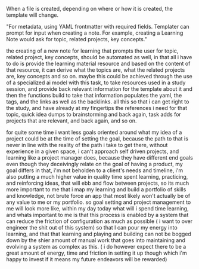 When a file is created, depending on where or how it is created, the template will change.


"For metadata, using YAML frontmatter with required fields. Templater can prompt for input when creating a note. For example, creating a Learning Note would ask for topic, related projects, key concepts."

the creating of a new note for learning that prompts the user for topic, related project, key concepts, should be automated as well, in that all i have to do is provide the learning material resource and based on the content of that resource, it can derive what the topics are, what the related projects are, key concepts and so on. maybe this could be achieved through the use of a specialized ai model with this task, to take resources used in a study session, and provide back relevant information for the template about it and then the functions build to take that information populates the yaml, the tags, and the links as well as the backlinks. all this so that i can get right to the study, and have already at my fingertips the references i need for that topic, quick idea dumps to brainstorming and back again, task adds for projects that are relevant, and back again, and so on. 

for quite some time i want less goals oriented around what my idea of a project could be at the time of setting the goal, because the path to that is never in line with the reality of the path i take to get there, without experience in a given space, i can't approach self driven projects, and learning like a project manager does, because they have different end goals even though they deceivingly relate on the goal of having a product, my goal differs in that, i'm not beholden to a client's needs and timeline, i'm also putting a much higher value in quality time spent learning, practicing, and reinforcing ideas, that will ebb and flow between projects, so its much more important to me that i map my learning and build a portfolio of skills and knowledge, not brute force an app that most likely won't actually be of any value to me or my portfolio. so goal setting and project management to me will look more like, within my day today what will i spend time learning, and whats important to me is that this process is enabled by a system that can reduce the friction of configuration as much as possible ( i want to over engineer the shit out of this system) so that I can pour my energy into learning, and that that learning and playing and building can not be bogged down by the shier amount of manual work that goes into maintaining and evolving a system as complex as this. ( i do however expect there to be a great amount of energy, time and friction in setting it up though which i'm happy to invest if it means my future endeavors will be rewarded)